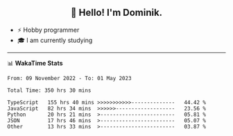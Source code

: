<h2 align="center">👋 Hello! I'm Dominik.</h2>

- ⚡ Hobby programmer
- 🎓 I am currently studying

---
📊 **WakaTime Stats**
<!--START_SECTION:waka-->

```text
From: 09 November 2022 - To: 01 May 2023

Total Time: 350 hrs 30 mins

TypeScript   155 hrs 40 mins >>>>>>>>>>>--------------   44.42 %
JavaScript   82 hrs 34 mins  >>>>>>-------------------   23.56 %
Python       20 hrs 21 mins  >------------------------   05.81 %
JSON         17 hrs 46 mins  >------------------------   05.07 %
Other        13 hrs 33 mins  >------------------------   03.87 %
```

<!--END_SECTION:waka-->
